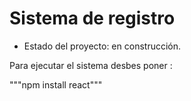 <h1> Sistema de registro </h1>

- Estado del proyecto: en construcción.

Para ejecutar el sistema desbes poner :

"""npm install react"""
